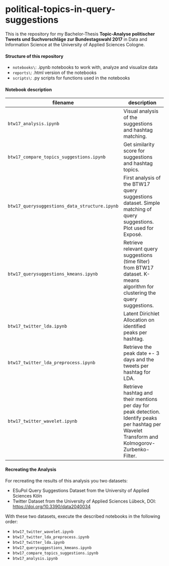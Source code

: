 # political-topics-in-query-suggestions

This is the repository for my Bachelor-Thesis **Topic-Analyse politischer Tweets und Suchvorschläge zur Bundestagswahl 2017** in Data and Information Science at the University of Applied Sciences Cologne.
#### Structure of this repository
* `notebooks\`: .ipynb notebooks to work with, analyze and visualize data
* `reports\`: .html version of the notebooks
* `scripts\`: .py scripts for functions used in the notebooks

#### Notebook description
| filename                    | description                                                                                                                                                         |
| --------------------------- | ------------------------------------------------------------------------------------------------------------------------------------------------------------------- |
| `btw17_analysis.ipynb` | Visual analysis of the suggestions and hashtag matching. |
| `btw17_compare_topics_suggestions.ipynb` | Get similarity score for suggestions and hashtag topics. |
| `btw17_querysuggestions_data_structure.ipynb` | First analysis of the BTW17 query suggestions dataset. Simple matching of query suggestions. Plot used for Exposé. |
| `btw17_querysuggestions_kmeans.ipynb` | Retrieve relevant query suggestions (time filter) from BTW17 dataset. K-means algorithm for clustering the query suggestions. |
| `btw17_twitter_lda.ipynb` | Latent Dirichlet Allocation on identified peaks per hashtag. |
| `btw17_twitter_lda_preprocess.ipynb` | Retrieve the peak date +- 3 days and the tweets per hashtag for LDA. |
| `btw17_twitter_wavelet.ipynb`   | Retrieve hashtag and their mentions per day for peak detection. Identify peaks per hashtag per Wavelet Transform and Kolmogorov-Zurbenko-Filter. |

#### Recreating the Analysis
For recreating the results of this analysis you two datasets:
* ESuPol Query Suggestions Dataset from the University of Applied Sciences Köln
* Twitter Dataset from the University of Applied Sciences Lübeck, DOI: https://doi.org/10.3390/data2040034

With these two datasets, execute the described notebooks in the following order:
* `btw17_twitter_wavelet.ipynb`
* `btw17_twitter_lda_preprocess.ipynb`
* `btw17_twitter_lda.ipynb`
* `btw17_querysuggestions_kmeans.ipynb`
* `btw17_compare_topics_suggestions.ipynb`
* `btw17_analysis.ipynb`
